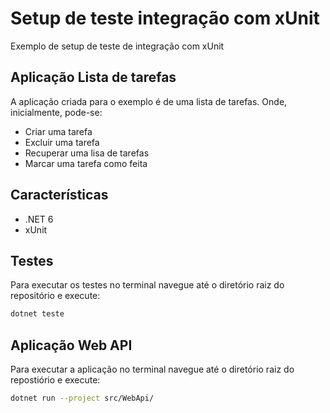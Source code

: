# Setup de teste integração com xUnit

Exemplo de setup de teste de integração com xUnit

## Aplicação Lista de tarefas

A aplicação criada para o exemplo é de uma lista de tarefas. Onde, inicialmente, pode-se:
- Criar uma tarefa
- Excluir uma tarefa
- Recuperar uma lisa de tarefas
- Marcar uma tarefa como feita

## Características
- .NET 6
- xUnit

## Testes

Para executar os testes no terminal navegue até o diretório raiz do repositório e execute:

```bash
dotnet teste
```

## Aplicação Web API

Para executar a aplicação no terminal navegue até o diretório raiz do repostiório e execute:

```bash
dotnet run --project src/WebApi/
```